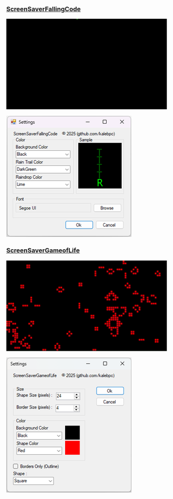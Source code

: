 ### [ScreenSaverFallingCode](./Screen_Savers/GameofLife/ScreenSaverFallingCode/bin/Debug/)

![FallingCodeGif](./assets/gifs/FallingCode.gif)

![FallingCodeSettings](./assets/png/FallingCodeSettings.png)

### [ScreenSaverGameofLife](./Screen_Savers/GameofLife/ScreenSaverGameofLife/bin/Debug/)

![GameofLifeGif](./assets/gifs/GameofLife.gif)

![GameofLifeSettings](./assets/png/GameofLifeSettings.png)
